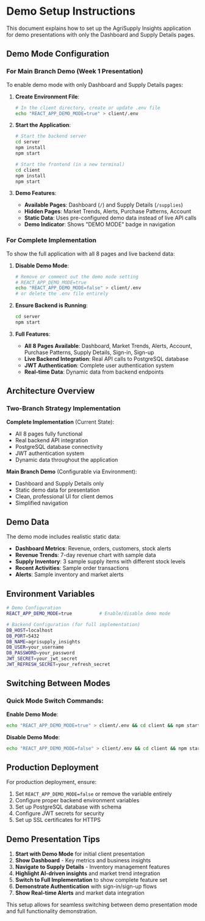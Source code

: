 # Demo Setup Instructions

This document explains how to set up the AgriSupply Insights application for demo presentations with only the Dashboard and Supply Details pages.

## Demo Mode Configuration

### For Main Branch Demo (Week 1 Presentation)

To enable demo mode with only Dashboard and Supply Details pages:

1. **Create Environment File**:

   ```bash
   # In the client directory, create or update .env file
   echo "REACT_APP_DEMO_MODE=true" > client/.env
   ```

2. **Start the Application**:

   ```bash
   # Start the backend server
   cd server
   npm install
   npm start

   # Start the frontend (in a new terminal)
   cd client
   npm install
   npm start
   ```

3. **Demo Features**:
   - **Available Pages**: Dashboard (`/`) and Supply Details (`/supplies`)
   - **Hidden Pages**: Market Trends, Alerts, Purchase Patterns, Account
   - **Static Data**: Uses pre-configured demo data instead of live API calls
   - **Demo Indicator**: Shows "DEMO MODE" badge in navigation

### For Complete Implementation

To show the full application with all 8 pages and live backend data:

1. **Disable Demo Mode**:

   ```bash
   # Remove or comment out the demo mode setting
   # REACT_APP_DEMO_MODE=true
   echo "REACT_APP_DEMO_MODE=false" > client/.env
   # or delete the .env file entirely
   ```

2. **Ensure Backend is Running**:

   ```bash
   cd server
   npm start
   ```

3. **Full Features**:
   - **All 8 Pages Available**: Dashboard, Market Trends, Alerts, Account, Purchase Patterns, Supply Details, Sign-in, Sign-up
   - **Live Backend Integration**: Real API calls to PostgreSQL database
   - **JWT Authentication**: Complete user authentication system
   - **Real-time Data**: Dynamic data from backend endpoints

## Architecture Overview

### Two-Branch Strategy Implementation

**Complete Implementation** (Current State):

- All 8 pages fully functional
- Real backend API integration
- PostgreSQL database connectivity
- JWT authentication system
- Dynamic data throughout the application

**Main Branch Demo** (Configurable via Environment):

- Dashboard and Supply Details only
- Static demo data for presentation
- Clean, professional UI for client demos
- Simplified navigation

## Demo Data

The demo mode includes realistic static data:

- **Dashboard Metrics**: Revenue, orders, customers, stock alerts
- **Revenue Trends**: 7-day revenue chart with sample data
- **Supply Inventory**: 3 sample supply items with different stock levels
- **Recent Activities**: Sample order transactions
- **Alerts**: Sample inventory and market alerts

## Environment Variables

```bash
# Demo Configuration
REACT_APP_DEMO_MODE=true          # Enable/disable demo mode

# Backend Configuration (for full implementation)
DB_HOST=localhost
DB_PORT=5432
DB_NAME=agrisupply_insights
DB_USER=your_username
DB_PASSWORD=your_password
JWT_SECRET=your_jwt_secret
JWT_REFRESH_SECRET=your_refresh_secret
```

## Switching Between Modes

### Quick Mode Switch Commands:

**Enable Demo Mode**:

```bash
echo "REACT_APP_DEMO_MODE=true" > client/.env && cd client && npm start
```

**Disable Demo Mode**:

```bash
echo "REACT_APP_DEMO_MODE=false" > client/.env && cd client && npm start
```

## Production Deployment

For production deployment, ensure:

1. Set `REACT_APP_DEMO_MODE=false` or remove the variable entirely
2. Configure proper backend environment variables
3. Set up PostgreSQL database with schema
4. Configure JWT secrets for security
5. Set up SSL certificates for HTTPS

## Demo Presentation Tips

1. **Start with Demo Mode** for initial client presentation
2. **Show Dashboard** - Key metrics and business insights
3. **Navigate to Supply Details** - Inventory management features
4. **Highlight AI-driven insights** and market trend integration
5. **Switch to Full Implementation** to show complete feature set
6. **Demonstrate Authentication** with sign-in/sign-up flows
7. **Show Real-time Alerts** and market data integration

This setup allows for seamless switching between demo presentation mode and full functionality demonstration.
